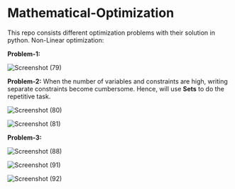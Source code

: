 # Mathematical-Optimization
This repo consists different optimization problems with their solution in python.
Non-Linear optimization:

**Problem-1:**

![Screenshot (79)](https://user-images.githubusercontent.com/57750483/184480330-6ab4405c-7ba7-4644-95df-093b9b6141e6.png)



**Problem-2:**
When the number of variables and constraints are high, writing separate constraints become cumbersome. Hence, will use **Sets** to do the repetitive task.


![Screenshot (80)](https://user-images.githubusercontent.com/57750483/184493956-53bcadad-422a-4f27-a008-ac0e4b1cd3a2.png)

![Screenshot (81)](https://user-images.githubusercontent.com/57750483/184493958-45df9895-d055-4368-97f9-a3d5b3c53682.png)


**Problem-3:**

![Screenshot (88)](https://user-images.githubusercontent.com/57750483/184526402-12aef98b-b34e-4461-9ad7-5b4593b0d60a.png)

![Screenshot (91)](https://user-images.githubusercontent.com/57750483/184526407-ce66ec36-d682-418c-9b3f-32e95f3c03c4.png)

![Screenshot (92)](https://user-images.githubusercontent.com/57750483/184526411-52b54579-89db-44fe-b4c8-bc294cd2b149.png)

